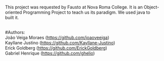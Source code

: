This project was requested by Fausto at Nova Roma College. It is an Object-oriented Programming Project to teach us its paradigm. We used java to built it.<br/><br/>

#Authors: 
<br/>João Veiga Moraes (https://github.com/joaoveeiga) 
<br/>Kayllane Justino (https://github.com/Kayllane-Justino) 
<br/>Erick Goldberg (https://github.com/ErickGoldberg) 
<br/>Gabriel Henrique (https://github.com/ghelio)
